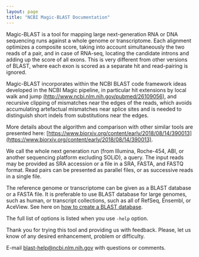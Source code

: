 ```yaml
---
layout: page
title: "NCBI Magic-BLAST Documentation"
---
```


Magic-BLAST is a tool for mapping large next-generation RNA or DNA sequencing
runs against a whole genome or transcriptome. Each alignment optimizes
a composite score, taking into account simultaneously the two reads of
a pair, and in case of RNA-seq, locating the candidate introns and adding
up the score of all exons. This is very different from other versions of
BLAST, where each exon is scored as a separate hit and read-pairing is
ignored.

Magic-BLAST incorporates within the NCBI BLAST code framework ideas
developed in the NCBI Magic pipeline, in particular hit extensions by
local walk and jump [(http://www.ncbi.nlm.nih.gov/pubmed/26109056)](http://www.ncbi.nlm.nih.gov/pubmed/26109056), and recursive clipping of
mismatches near the edges of the reads, which avoids accumulating
artefactual mismatches near splice sites and is needed to distinguish
short indels from substitutions near the edges.

More details about the algorithm and comparison with other similar tools are presented here: [https://www.biorxiv.org/content/early/2018/08/14/390013](https://www.biorxiv.org/content/early/2018/08/14/390013).

We call the whole next generation run (from Illumina, Roche-454, ABI, or
another sequencing platform excluding SOLiD), a query. The input reads may
be provided as SRA accession or a file in a SRA, FASTA, and FASTQ format.
Read pairs can be presented as parallel files, or as successive reads in a
single file.

The reference genome or transcriptome can be given as a BLAST database
or a FASTA file. It is preferable to use BLAST database for large genomes,
such as human, or transcript collections, such as all of RefSeq, Ensembl,
or AceView. See here on [how to create a BLAST database](/magicblast/cook/blastdb.html).

The full list of options is listed when you use ```-help``` option.

Thank you for trying this tool and providing us with feedback. Please,
let us know of any desired enhancement, problem or difficulty.

E-mail blast-help@ncbi.nlm.nih.gov with questions or comments.
